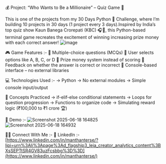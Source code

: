 💰 Project: “Who Wants to Be a Millionaire” – Quiz Game 🐍 

This is one of the projects from my 30 Days Python 🐍 Challenge, where I’m building 10 projects in 30 days (1 project every 3 days).Inspired by India’s top quiz show Kaun Banega Crorepati (KBC) 🎧💼, this Python-based terminal game recreates the excitement of winning increasing prize money with each correct answer!
                                      ![image](https://github.com/user-attachments/assets/a40cba22-00ca-4231-91a1-1e07e9c9e713)
                                      

🎮 Game Features :-
🔸 Multiple-choice questions (MCQs)
🔸 User selects options like A, B, C, or D
🔸 Prize money system instead of scoring
🔸 Feedback on whether the answer is correct or incorrect
🔸 Console-based interface – no external libraries

💻 Technologies Used :-
-> Python 
-> No external modules
-> Simple console input/output

🧠 Concepts Practiced
-> if-elif-else conditional statements
-> Loops for question progression
-> Functions to organize code
-> Simulating reward logic (₹100,000 to ₹1 crore 🏆)

📸 Demo :-
![Screenshot 2025-06-18 164825](https://github.com/user-attachments/assets/d91b531a-9b8f-4f61-9ef4-01e1f61a2715)
![Screenshot 2025-06-18 164932](https://github.com/user-attachments/assets/ee670e33-a8e9-4606-aebb-e1d45d9e5025)

🙇‍♂️ Connect With Me :-
🔗 LinkedIn :- [https://www.linkedin.com/in/manthanterse/?lipi=urn%3Ali%3Apage%3Ad_flagship3_leia_creator_analytics_content%3BXsSEPTtSR4GV83uzFcsbbg%3D%3D](https://www.linkedin.com/in/manthanterse/)

